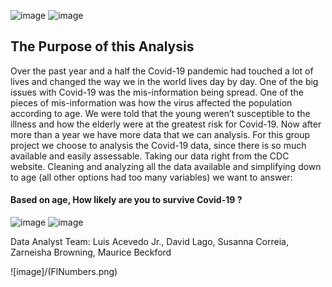   ![image](https://user-images.githubusercontent.com/78933826/124337006-6d34e280-db6e-11eb-83d2-16ddbb123534.png)
![image](https://user-images.githubusercontent.com/78933826/124337024-7d4cc200-db6e-11eb-9151-866371aad9a2.png)
  

## The Purpose of this Analysis
Over the past year and a half the Covid-19 pandemic had touched a lot of lives and changed the way we in the world lives day by day. One of the big issues with Covid-19 was the mis-information being spread. One of the pieces of mis-information was how the virus affected the population according to age. We were told that the young weren’t susceptible to the illness and how the elderly were at the greatest risk for Covid-19. Now after more than a year we have more data that we can analysis.
  For this group project we choose to analysis the Covid-19 data, since there is so much available and easily assessable. Taking our data right from the CDC website. Cleaning and analyzing all the data available and simplifying down to age (all other options had too many variables) we want to answer: 
#### Based on age, How likely are you to survive Covid-19 ?  
  
![image](https://user-images.githubusercontent.com/78933826/124336938-247d2980-db6e-11eb-8a27-c5db06fe8d97.png) ![image](https://user-images.githubusercontent.com/78933826/124336968-4bd3f680-db6e-11eb-9ca3-811a75ab594f.png)


Data Analyst Team:  Luis Acevedo Jr., David Lago, Susanna Correia, Zarneisha Browning, Maurice Beckford

![image]/(FlNumbers.png)


 
